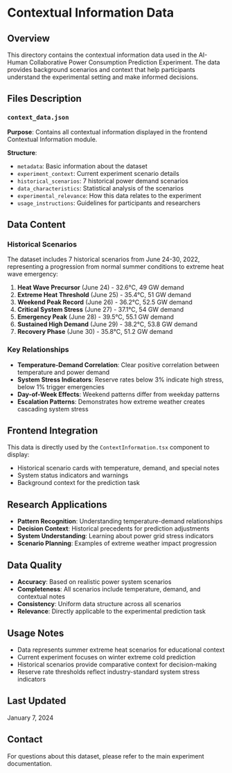# Contextual Information Data

## Overview
This directory contains the contextual information data used in the AI-Human Collaborative Power Consumption Prediction Experiment. The data provides background scenarios and context that help participants understand the experimental setting and make informed decisions.

## Files Description

### `context_data.json`
**Purpose**: Contains all contextual information displayed in the frontend Contextual Information module.

**Structure**:
- `metadata`: Basic information about the dataset
- `experiment_context`: Current experiment scenario details
- `historical_scenarios`: 7 historical power demand scenarios
- `data_characteristics`: Statistical analysis of the scenarios
- `experimental_relevance`: How this data relates to the experiment
- `usage_instructions`: Guidelines for participants and researchers

## Data Content

### Historical Scenarios
The dataset includes 7 historical scenarios from June 24-30, 2022, representing a progression from normal summer conditions to extreme heat wave emergency:

1. **Heat Wave Precursor** (June 24) - 32.6°C, 49 GW demand
2. **Extreme Heat Threshold** (June 25) - 35.4°C, 51 GW demand  
3. **Weekend Peak Record** (June 26) - 36.2°C, 52.5 GW demand
4. **Critical System Stress** (June 27) - 37.1°C, 54 GW demand
5. **Emergency Peak** (June 28) - 39.5°C, 55.1 GW demand
6. **Sustained High Demand** (June 29) - 38.2°C, 53.8 GW demand
7. **Recovery Phase** (June 30) - 35.8°C, 51.2 GW demand

### Key Relationships
- **Temperature-Demand Correlation**: Clear positive correlation between temperature and power demand
- **System Stress Indicators**: Reserve rates below 3% indicate high stress, below 1% trigger emergencies
- **Day-of-Week Effects**: Weekend patterns differ from weekday patterns
- **Escalation Patterns**: Demonstrates how extreme weather creates cascading system stress

## Frontend Integration
This data is directly used by the `ContextInformation.tsx` component to display:
- Historical scenario cards with temperature, demand, and special notes
- System status indicators and warnings
- Background context for the prediction task

## Research Applications
- **Pattern Recognition**: Understanding temperature-demand relationships
- **Decision Context**: Historical precedents for prediction adjustments
- **System Understanding**: Learning about power grid stress indicators
- **Scenario Planning**: Examples of extreme weather impact progression

## Data Quality
- **Accuracy**: Based on realistic power system scenarios
- **Completeness**: All scenarios include temperature, demand, and contextual notes
- **Consistency**: Uniform data structure across all scenarios
- **Relevance**: Directly applicable to the experimental prediction task

## Usage Notes
- Data represents summer extreme heat scenarios for educational context
- Current experiment focuses on winter extreme cold prediction
- Historical scenarios provide comparative context for decision-making
- Reserve rate thresholds reflect industry-standard system stress indicators

## Last Updated
January 7, 2024

## Contact
For questions about this dataset, please refer to the main experiment documentation.
